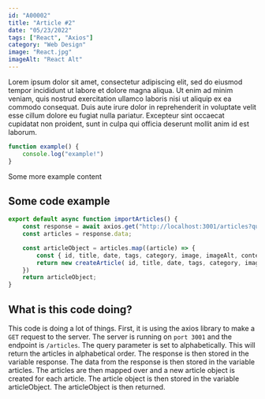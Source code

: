 ```yaml
---
id: "A00002"
title: "Article #2"
date: "05/23/2022"
tags: ["React", "Axios"]
category: "Web Design"
image: "React.jpg"
imageAlt: "React Alt"
---
```

Lorem ipsum dolor sit amet, consectetur adipiscing elit, sed do eiusmod tempor incididunt ut labore et dolore magna aliqua. Ut enim ad minim veniam, quis nostrud exercitation ullamco laboris nisi ut aliquip ex ea commodo consequat. Duis aute irure dolor in reprehenderit in voluptate velit esse cillum dolore eu fugiat nulla pariatur. Excepteur sint occaecat cupidatat non proident, sunt in culpa qui officia deserunt mollit anim id est laborum.
``` js
function example() {
    console.log("example!")
}
```
Some more example content
## Some code example
``` js
export default async function importArticles() {
    const response = await axios.get("http://localhost:3001/articles?query=alphabetically");
    const articles = response.data;

    const articleObject = articles.map((article) => {
        const { id, title, date, tags, category, image, imageAlt, content } = article;
        return new createArticle( id, title, date, tags, category, image, imageAlt, content);
    })
    return articleObject;
}
```
## What is this code doing?
This code is doing a lot of things. First, it is using the axios library to make a `GET` request to the server. The server is running on `port 3001` and the endpoint is `/articles`. The query parameter is set to alphabetically. This will return the articles in alphabetical order. The response is then stored in the variable response. The data from the response is then stored in the variable articles. The articles are then mapped over and a new article object is created for each article. The article object is then stored in the variable articleObject. The articleObject is then returned.